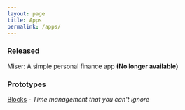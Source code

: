 ```yaml
---
layout: page
title: Apps
permalink: /apps/
---
```


### Released

Miser: A simple personal finance app</i> <b>(No longer available)</b>

### Prototypes

[Blocks](/apps/blocks) - <i>Time management that you can't ignore</i>
